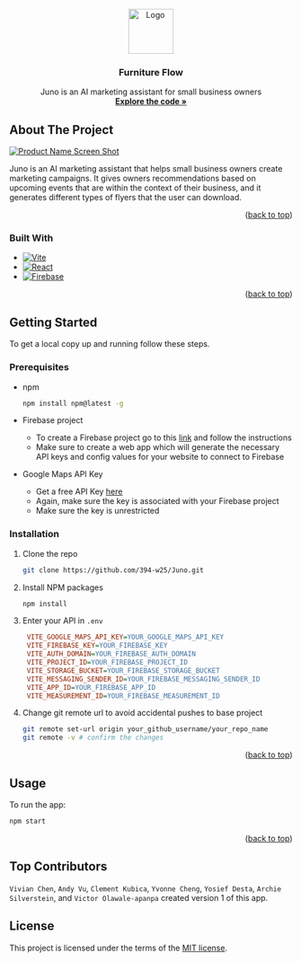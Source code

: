<!-- PROJECT LOGO -->
<br />
<div align="center">
  <a href="https://github.com/clementkubica/FurnitureFlow">
    <img src="public/images/logo_only.PNG" alt="Logo" width="80" height="80">
  </a>

<h3 align="center">Furniture Flow</h3>

  <p align="center">
    Juno is an AI marketing assistant for small business owners
    <br />
    <a href="https://github.com/394-w25/Juno"><strong>Explore the code »</strong></a>
  </p>
</div>

<!-- ABOUT THE PROJECT -->
## About The Project

[![Product Name Screen Shot][product-screenshot]](https://example.com)

Juno is an AI marketing assistant that helps small business owners create marketing campaigns. It gives owners recommendations based on upcoming events that are within the context of their business, and it generates different types of flyers that the user can download.

<p align="right">(<a href="#readme-top">back to top</a>)</p>



### Built With

* [![Vite][Vite]][Vite-url]
* [![React][React.js]][React-url]
* [![Firebase][Firebase]][Firebase-url]

<p align="right">(<a href="#readme-top">back to top</a>)</p>



<!-- GETTING STARTED -->
## Getting Started

To get a local copy up and running follow these steps.

### Prerequisites

* npm
  ```sh
  npm install npm@latest -g
  ```

* Firebase project
    * To create a Firebase project go to this [link][Firebase-create-url] and follow the instructions
    * Make sure to create a web app which will generate the necessary API keys and config values for your website to connect to Firebase

* Google Maps API Key
    * Get a free API Key [here](https://developers.google.com/maps/documentation/javascript/get-api-key)
    * Again, make sure the key is associated with your Firebase project
    * Make sure the key is unrestricted

### Installation

1. Clone the repo
   ```sh
   git clone https://github.com/394-w25/Juno.git
   ```
2. Install NPM packages
   ```sh
   npm install
   ```
3. Enter your API in `.env`
   ```ini
    VITE_GOOGLE_MAPS_API_KEY=YOUR_GOOGLE_MAPS_API_KEY
    VITE_FIREBASE_KEY=YOUR_FIREBASE_KEY
    VITE_AUTH_DOMAIN=YOUR_FIREBASE_AUTH_DOMAIN
    VITE_PROJECT_ID=YOUR_FIREBASE_PROJECT_ID
    VITE_STORAGE_BUCKET=YOUR_FIREBASE_STORAGE_BUCKET
    VITE_MESSAGING_SENDER_ID=YOUR_FIREBASE_MESSAGING_SENDER_ID
    VITE_APP_ID=YOUR_FIREBASE_APP_ID
    VITE_MEASUREMENT_ID=YOUR_FIREBASE_MEASUREMENT_ID
   ```
4. Change git remote url to avoid accidental pushes to base project
   ```sh
   git remote set-url origin your_github_username/your_repo_name
   git remote -v # confirm the changes
   ```

<p align="right">(<a href="#readme-top">back to top</a>)</p>



<!-- USAGE -->
## Usage

To run the app:
```sh
npm start
```

<p align="right">(<a href="#readme-top">back to top</a>)</p>


<!-- CONTRIBUTORS -->
## Top Contributors
```Vivian Chen```, ```Andy Vu```, ```Clement Kubica```, ```Yvonne Cheng```, ```Yosief Desta```, ```Archie Silverstein```, and ```Victor Olawale-apanpa``` created version 1 of this app.

<!-- MARKDOWN LINKS & IMAGES -->
<!-- https://www.markdownguide.org/basic-syntax/#reference-style-links -->
[product-screenshot]: src/assets/project-ss.png
[React.js]: https://img.shields.io/badge/React-20232A?style=for-the-badge&logo=react&logoColor=61DAFB
[React-url]: https://reactjs.org/
[Firebase]: https://img.shields.io/badge/firebase-DD2C00?style=for-the-badge&logo=firebase&logoColor=white
[Firebase-url]: https://firebase.google.com
[Vite]: https://img.shields.io/badge/Vite-646CFF?style=for-the-badge&logo=vite&logoColor=white
[Vite-url]: https://vite.dev
[Firebase-create-url]: https://firebase.google.com


## License

This project is licensed under the terms of the [MIT license](./LICENSE).
